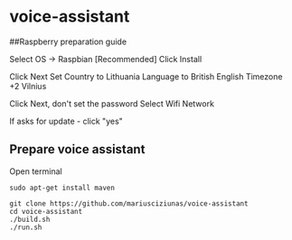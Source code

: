 # voice-assistant

##Raspberry preparation guide

Select OS -> Raspbian [Recommended]
Click Install

Click Next
Set Country to Lithuania
Language to British English
Timezone +2 Vilnius

Click Next, don't set the password
Select Wifi Network

If asks for update - click "yes"

## Prepare voice assistant

Open terminal

```
sudo apt-get install maven

git clone https://github.com/mariusciziunas/voice-assistant
cd voice-assistant
./build.sh
./run.sh
```
